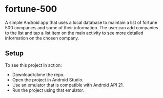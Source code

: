 # fortune-500
A simple Android app that uses a local database to maintain a list of fortune 500 companies and some of their information. The user can add companies to the list and tap a list item on the main activity to see more detailed information on the chosen company. 

## Setup
To see this project in action:
* Download/clone the repo.
* Open the project in Android Studio.
* Use an emulator that is compatible with Android API 21.
* Run the project using that emulator.
